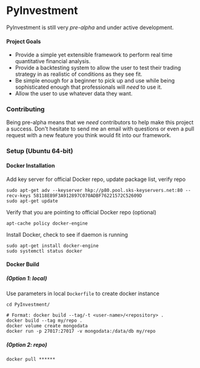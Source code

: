 PyInvestment
===

PyInvestment is still very *pre-alpha* and under active development.

#### Project Goals
  * Provide a simple yet extensible framework to perform real time quantitative financial analysis.
  * Provide a backtesting system to allow the user to test their trading strategy in as realistic of conditions as they see fit.
  * Be simple enough for a beginner to pick up and use while being sophisticated enough that professionals will *need* to use it.
  * Allow the user to use whatever data they want.

### Contributing
Being pre-alpha means that we *need* contributors to help make this project a success. 
Don't hesitate to send me an email with questions or even a pull request with a new feature you think would fit into our framework.


<div class="pagebreak"></div>


### Setup (Ubuntu 64-bit)

#### Docker Installation
Add key server for official Docker repo, update package list, verify repo
```
sudo apt-get adv --keyserver hkp://p80.pool.sks-keyservers.net:80 --recv-keys 58118E89F3A912897C070ADBF76221572C52609D
sudo apt-get update

```
Verify that you are pointing to official Docker repo (optional)
```
apt-cache policy docker-engine
```

Install Docker, check to see if daemon is running
```
sudo apt-get install docker-engine
sudo systemctl status docker
```

#### Docker Build 
##### (Option 1: local)
Use parameters in local `Dockerfile` to create docker instance
```
cd PyInvestment/

# Format: docker build --tag/-t <user-name>/<repository> .
docker build --tag my/repo . 
docker volume create mongodata
docker run -p 27017:27017 -v mongodata:/data/db my/repo
```

##### (Option 2: repo)
```
docker pull ******
```  
  
